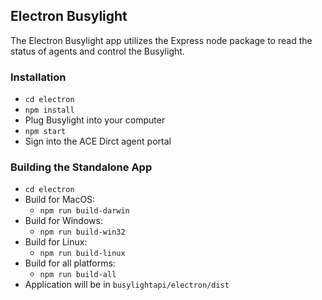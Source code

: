 ## Electron Busylight

The Electron Busylight app utilizes the Express node package to read the status of agents and control the Busylight.

### Installation
- `cd electron`
- `npm install`
- Plug Busylight into your computer
- `npm start` 
- Sign into the ACE Dirct agent portal

### Building the Standalone App
- `cd electron`
- Build for MacOS:
    - `npm run build-darwin`
- Build for Windows:
    - `npm run build-win32`
- Build for Linux:
    - `npm run build-linux`
- Build for all platforms:
    - `npm run build-all`
- Application will be in `busylightapi/electron/dist`

